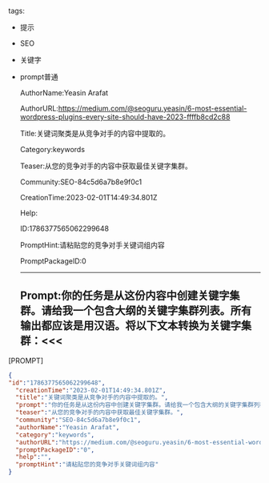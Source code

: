   tags: 
- 提示
- SEO
- 关键字
- prompt普通

  AuthorName:Yeasin Arafat

  AuthorURL:https://medium.com/@seoguru.yeasin/6-most-essential-wordpress-plugins-every-site-should-have-2023-ffffb8cd2c88

  Title:关键词聚类是从竞争对手的内容中提取的。

  Category:keywords

  Teaser:从您的竞争对手的内容中获取最佳关键字集群。

  Community:SEO-84c5d6a7b8e9f0c1

  CreationTime:2023-02-01T14:49:34.801Z

  Help:

  ID:1786377565062299648

  PromptHint:请粘贴您的竞争对手关键词组内容

  PromptPackageID:0

  ---

  ## Prompt:你的任务是从这份内容中创建关键字集群。请给我一个包含大纲的关键字集群列表。所有输出都应该是用汉语。将以下文本转换为关键字集群：<<<

[PROMPT]
>>>

  ```json
  {
  "id":"1786377565062299648",
    "creationTime":"2023-02-01T14:49:34.801Z",
    "title":"关键词聚类是从竞争对手的内容中提取的。",
    "prompt":"你的任务是从这份内容中创建关键字集群。请给我一个包含大纲的关键字集群列表。所有输出都应该是用汉语。将以下文本转换为关键字集群：<<<\n\n[PROMPT]\n>>>",
    "teaser":"从您的竞争对手的内容中获取最佳关键字集群。",
    "community":"SEO-84c5d6a7b8e9f0c1",
    "authorName":"Yeasin Arafat",
    "category":"keywords",
    "authorURL":"https://medium.com/@seoguru.yeasin/6-most-essential-wordpress-plugins-every-site-should-have-2023-ffffb8cd2c88",
    "promptPackageID":"0",
    "help":"",
    "promptHint":"请粘贴您的竞争对手关键词组内容"
  }
  ```
